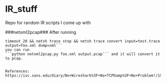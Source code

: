 # IR_stuff
Repo for random IR scripts I come up with


###netxml2pcap###
After running 
```netsh trace start capture=yes tracefile=test.trace persistent=no maxsize=10MB && \
timeout 20 && netsh trace stop && netsh trace convert input=test.trace output=foo.xml dump=xml``` 
you can run 
```python netxml2pcap.py foo.xml output.pcap``` and it will convert it to pcap.


References:
https://isc.sans.edu/diary/No+Wireshark%3F+No+TCPDump%3F+No+Problem!/19409

